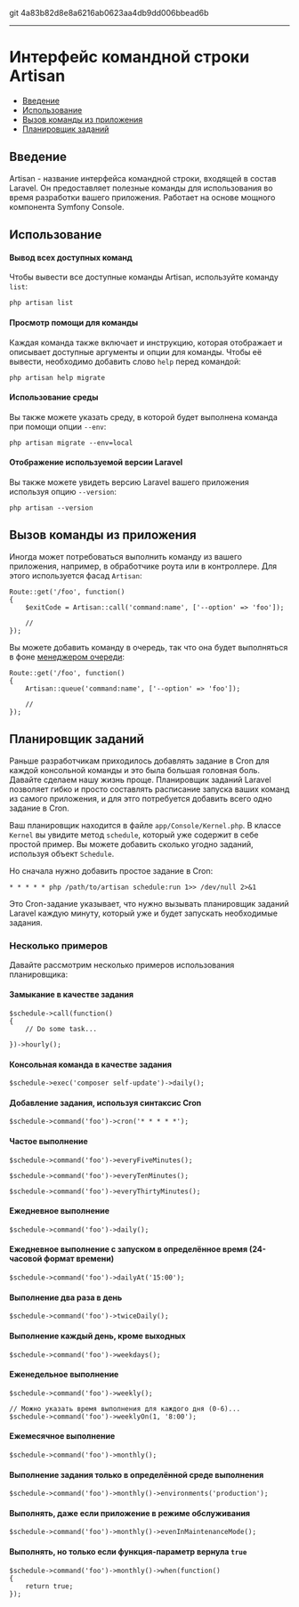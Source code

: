 git 4a83b82d8e8a6216ab0623aa4db9dd006bbead6b

---

# Интерфейс командной строки Artisan

- [Введение](#introduction)
- [Использование](#usage)
- [Вызов команды из приложения](#calling-commands-outside-of-cli)
- [Планировщик заданий](#scheduling-artisan-commands)

<a name="introduction"></a>
## Введение

Artisan - название интерфейса командной строки, входящей в состав Laravel. Он предоставляет полезные команды для использования во время разработки вашего приложения. Работает на основе мощного компонента Symfony Console.

<a name="usage"></a>
## Использование

#### Вывод всех доступных команд

Чтобы вывести все доступные команды Artisan, используйте команду `list`:

	php artisan list

#### Просмотр помощи для команды

Каждая команда также включает и инструкцию, которая отображает и описывает доступные аргументы и опции для команды. Чтобы её вывести, необходимо добавить слово `help` перед командой:

	php artisan help migrate

#### Использование среды

Вы также можете указать среду, в которой будет выполнена команда при помощи опции `--env`:

	php artisan migrate --env=local

#### Отображение используемой версии Laravel

Вы также можете увидеть версию Laravel вашего приложения используя опцию `--version`:

	php artisan --version

<a name="calling-commands-outside-of-cli"></a>
## Вызов команды из приложения

Иногда может потребоваться выполнить команду из вашего приложения, например, в обработчике роута или в контроллере. Для этого используется фасад `Artisan`:

	Route::get('/foo', function()
	{
		$exitCode = Artisan::call('command:name', ['--option' => 'foo']);

		//
	});

Вы можете добавить команду в очередь, так что она будет выполняться в фоне [менеджером очереди](/docs/master/queues):

	Route::get('/foo', function()
	{
		Artisan::queue('command:name', ['--option' => 'foo']);

		//
	});

<a name="scheduling-artisan-commands"></a>
## Планировщик заданий

Раньше разработчикам приходилось добавлять задание в Cron для каждой консольной команды и это была большая головная боль. Давайте сделаем нашу жизнь проще.
Планировщик заданий Laravel позволяет гибко и просто составлять расписание запуска ваших команд из самого приложения, и для этго потребуется добавить всего одно задание в Cron.

Ваш планировщик находится в файле `app/Console/Kernel.php`. В классе `Kernel` вы увидите метод `schedule`, который уже содержит в себе простой пример.
Вы можете добавить сколько угодно заданий, используя объект `Schedule`.

Но сначала нужно добавить простое задание в Cron:

	* * * * * php /path/to/artisan schedule:run 1>> /dev/null 2>&1

Это Cron-задание указывает, что нужно вызывать планировщик заданий Laravel каждую минуту, который уже и будет запускать необходимые задания.

### Несколько примеров

Давайте рассмотрим несколько примеров использования планировщика:

#### Замыкание в качестве задания

	$schedule->call(function()
	{
		// Do some task...

	})->hourly();

#### Консольная команда в качестве задания

	$schedule->exec('composer self-update')->daily();

#### Добавление задания, используя синтаксис Cron

	$schedule->command('foo')->cron('* * * * *');

#### Частое выполнение

	$schedule->command('foo')->everyFiveMinutes();

	$schedule->command('foo')->everyTenMinutes();

	$schedule->command('foo')->everyThirtyMinutes();

#### Ежедневное выполнение

	$schedule->command('foo')->daily();

#### Ежедневное выполнение с запуском в определённое время (24-часовой формат времени)

	$schedule->command('foo')->dailyAt('15:00');

#### Выполнение два раза в день

	$schedule->command('foo')->twiceDaily();

#### Выполнение каждый день, кроме выходных

	$schedule->command('foo')->weekdays();

#### Еженедельное выполнение

	$schedule->command('foo')->weekly();

	// Можно указать время выполнения для каждого дня (0-6)...
	$schedule->command('foo')->weeklyOn(1, '8:00');

#### Ежемесячное выполнение

	$schedule->command('foo')->monthly();

#### Выполнение задания только в определённой среде выполнения

	$schedule->command('foo')->monthly()->environments('production');

#### Выполнять, даже если приложение в режиме обслуживания

	$schedule->command('foo')->monthly()->evenInMaintenanceMode();

#### Выполнять, но только если функция-параметр вернула `true`

	$schedule->command('foo')->monthly()->when(function()
	{
		return true;
	});
